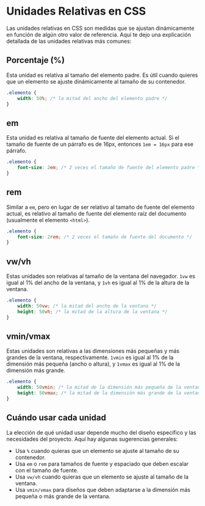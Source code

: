 
# Unidades Relativas en CSS

Las unidades relativas en CSS son medidas que se ajustan dinámicamente en función de algún otro valor de referencia. Aquí te dejo una explicación detallada de las unidades relativas más comunes:

## Porcentaje (%)

Esta unidad es relativa al tamaño del elemento padre. Es útil cuando quieres que un elemento se ajuste dinámicamente al tamaño de su contenedor.

```css
.elemento {
    width: 50%; /* la mitad del ancho del elemento padre */
}
```

## em

Esta unidad es relativa al tamaño de fuente del elemento actual. Si el tamaño de fuente de un párrafo es de 16px, entonces `1em = 16px` para ese párrafo.

```css
.elemento {
    font-size: 2em; /* 2 veces el tamaño de fuente del elemento padre */
}
```

## rem

Similar a `em`, pero en lugar de ser relativo al tamaño de fuente del elemento actual, es relativo al tamaño de fuente del elemento raíz del documento (usualmente el elemento `<html>`).

```css
.elemento {
    font-size: 2rem; /* 2 veces el tamaño de fuente del documento */
}
```

## vw/vh

Estas unidades son relativas al tamaño de la ventana del navegador. `1vw` es igual al 1% del ancho de la ventana, y `1vh` es igual al 1% de la altura de la ventana.

```css
.elemento {
    width: 50vw; /* la mitad del ancho de la ventana */
    height: 50vh; /* la mitad de la altura de la ventana */
}
```

## vmin/vmax

Estas unidades son relativas a las dimensiones más pequeñas y más grandes de la ventana, respectivamente. `1vmin` es igual al 1% de la dimensión más pequeña (ancho o altura), y `1vmax` es igual al 1% de la dimensión más grande.

```css
.elemento {
    width: 50vmin; /* la mitad de la dimensión más pequeña de la ventana */
    height: 50vmax; /* la mitad de la dimensión más grande de la ventana */
}
```

## Cuándo usar cada unidad

La elección de qué unidad usar depende mucho del diseño específico y las necesidades del proyecto. Aquí hay algunas sugerencias generales:

- Usa `%` cuando quieras que un elemento se ajuste al tamaño de su contenedor.
- Usa `em` o `rem` para tamaños de fuente y espaciado que deben escalar con el tamaño de fuente.
- Usa `vw/vh` cuando quieras que un elemento se ajuste al tamaño de la ventana.
- Usa `vmin/vmax` para diseños que deben adaptarse a la dimensión más pequeña o más grande de la ventana.
